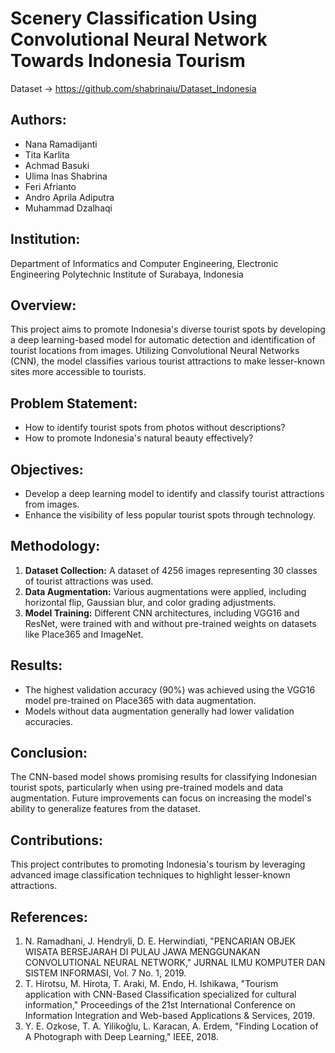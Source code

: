 # Scenery Classification Using Convolutional Neural Network Towards Indonesia Tourism

Dataset -> https://github.com/shabrinaiu/Dataset_Indonesia 

## Authors:
- Nana Ramadijanti
- Tita Karlita
- Achmad Basuki
- Ulima Inas Shabrina
- Feri Afrianto
- Andro Aprila Adiputra
- Muhammad Dzalhaqi

## Institution:
Department of Informatics and Computer Engineering, Electronic Engineering Polytechnic Institute of Surabaya, Indonesia

## Overview:
This project aims to promote Indonesia's diverse tourist spots by developing a deep learning-based model for automatic detection and identification of tourist locations from images. Utilizing Convolutional Neural Networks (CNN), the model classifies various tourist attractions to make lesser-known sites more accessible to tourists.

## Problem Statement:
- How to identify tourist spots from photos without descriptions?
- How to promote Indonesia's natural beauty effectively?

## Objectives:
- Develop a deep learning model to identify and classify tourist attractions from images.
- Enhance the visibility of less popular tourist spots through technology.

## Methodology:
1. **Dataset Collection:** A dataset of 4256 images representing 30 classes of tourist attractions was used.
2. **Data Augmentation:** Various augmentations were applied, including horizontal flip, Gaussian blur, and color grading adjustments.
3. **Model Training:** Different CNN architectures, including VGG16 and ResNet, were trained with and without pre-trained weights on datasets like Place365 and ImageNet.

## Results:
- The highest validation accuracy (90%) was achieved using the VGG16 model pre-trained on Place365 with data augmentation.
- Models without data augmentation generally had lower validation accuracies.

## Conclusion:
The CNN-based model shows promising results for classifying Indonesian tourist spots, particularly when using pre-trained models and data augmentation. Future improvements can focus on increasing the model's ability to generalize features from the dataset.

## Contributions:
This project contributes to promoting Indonesia's tourism by leveraging advanced image classification techniques to highlight lesser-known attractions.

## References:
1. N. Ramadhani, J. Hendryli, D. E. Herwindiati, "PENCARIAN OBJEK WISATA BERSEJARAH DI PULAU JAWA MENGGUNAKAN CONVOLUTIONAL NEURAL NETWORK," JURNAL ILMU KOMPUTER DAN SISTEM INFORMASI, Vol. 7 No. 1, 2019.
2. T. Hirotsu, M. Hirota, T. Araki, M. Endo, H. Ishikawa, "Tourism application with CNN-Based Classification specialized for cultural information," Proceedings of the 21st International Conference on Information Integration and Web-based Applications & Services, 2019.
3. Y. E. Ozkose, T. A. Yilikoğlu, L. Karacan, A. Erdem, "Finding Location of A Photograph with Deep Learning," IEEE, 2018.
